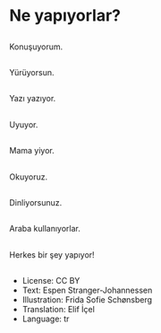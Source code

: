 # Ne yapıyorlar?

##
Konuşuyorum.

##
Yürüyorsun.

##
Yazı yazıyor.

##
Uyuyor.

##
Mama yiyor.

##
Okuyoruz.

##
Dinliyorsunuz.

##
Araba kullanıyorlar.

##
Herkes bir şey yapıyor!

##
* License: CC BY
* Text: Espen Stranger-Johannessen
* Illustration: Frida Sofie Schønsberg
* Translation: Elif İçel
* Language: tr
